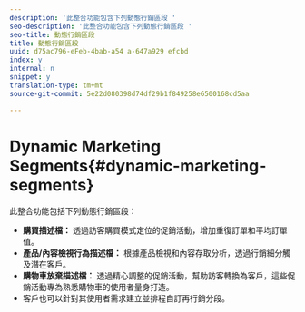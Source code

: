 ```yaml
---
description: '此整合功能包含下列動態行銷區段 '
seo-description: '此整合功能包含下列動態行銷區段 '
seo-title: 動態行銷區段
title: 動態行銷區段
uuid: d75ac796-eFeb-4bab-a54 a-647a929 efcbd
index: y
internal: n
snippet: y
translation-type: tm+mt
source-git-commit: 5e22d080398d74df29b1f849258e6500168cd5aa

---
```



# Dynamic Marketing Segments{#dynamic-marketing-segments}

此整合功能包括下列動態行銷區段：

* **購買描述檔：** 透過訪客購買模式定位的促銷活動，增加重復訂單和平均訂單值。
* **產品/內容檢視行為描述檔：** 根據產品檢視和內容存取分析，透過行銷細分觸及潛在客戶。
* **購物車放棄描述檔：** 透過精心調整的促銷活動，幫助訪客轉換為客戶，這些促銷活動專為熟悉購物車的使用者量身打造。
* 客戶也可以針對其使用者需求建立並排程自訂再行銷分段。

